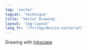 ```yaml
---
tag: 'vector'
tagcat: 'technique'
title: 'Vector Drawing'
layout: 'tag-layout'
lang_fr: '/fr/tag/dessin-vectoriel'
---
```


Drawing with [Inkscape](http://www.inkscape.org/)
